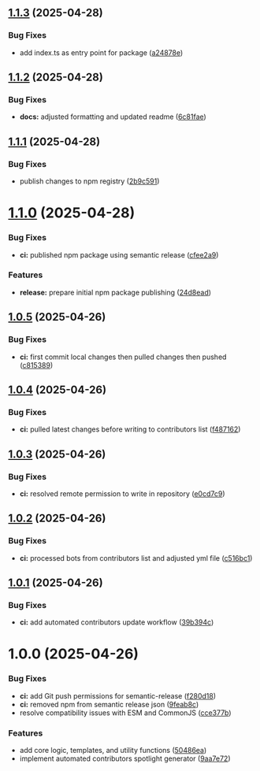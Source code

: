 ## [1.1.3](https://github.com/nyvoda/contributors-spotlight/compare/v1.1.2...v1.1.3) (2025-04-28)


### Bug Fixes

* add index.ts as entry point for package ([a24878e](https://github.com/nyvoda/contributors-spotlight/commit/a24878e633cfe81a44959419c5198511cf9187f8))

## [1.1.2](https://github.com/nyvoda/contributors-spotlight/compare/v1.1.1...v1.1.2) (2025-04-28)


### Bug Fixes

* **docs:** adjusted formatting and updated readme ([6c81fae](https://github.com/nyvoda/contributors-spotlight/commit/6c81faecedbda410118e9d96a34986c4b2a2a9bb))

## [1.1.1](https://github.com/nyvoda/contributors-spotlight/compare/v1.1.0...v1.1.1) (2025-04-28)

### Bug Fixes

- publish changes to npm registry ([2b9c591](https://github.com/nyvoda/contributors-spotlight/commit/2b9c591cb36796eb0f0750435899633a6195b8cf))

# [1.1.0](https://github.com/nyvoda/contributors-spotlight/compare/v1.0.5...v1.1.0) (2025-04-28)

### Bug Fixes

- **ci:** published npm package using semantic release ([cfee2a9](https://github.com/nyvoda/contributors-spotlight/commit/cfee2a99c9801c064e5cc42aaf057c3aa10c6a8d))

### Features

- **release:** prepare initial npm package publishing ([24d8ead](https://github.com/nyvoda/contributors-spotlight/commit/24d8ead9d47bdf78a1a469cb8cbbfef8bd84c452))

## [1.0.5](https://github.com/Adeel91/contributors-spotlight/compare/v1.0.4...v1.0.5) (2025-04-26)

### Bug Fixes

- **ci:** first commit local changes then pulled changes then pushed ([c815389](https://github.com/Adeel91/contributors-spotlight/commit/c815389e20bf528bd45b4284cb4f75082e0cb707))

## [1.0.4](https://github.com/Adeel91/contributors-spotlight/compare/v1.0.3...v1.0.4) (2025-04-26)

### Bug Fixes

- **ci:** pulled latest changes before writing to contributors list ([f487162](https://github.com/Adeel91/contributors-spotlight/commit/f4871626f8ceac0750dfb8569ba4f17715113b6b))

## [1.0.3](https://github.com/Adeel91/contributors-spotlight/compare/v1.0.2...v1.0.3) (2025-04-26)

### Bug Fixes

- **ci:** resolved remote permission to write in repository ([e0cd7c9](https://github.com/Adeel91/contributors-spotlight/commit/e0cd7c924e250a8d73b939dc6d63e383281f21cd))

## [1.0.2](https://github.com/Adeel91/contributors-spotlight/compare/v1.0.1...v1.0.2) (2025-04-26)

### Bug Fixes

- **ci:** processed bots from contributors list and adjusted yml file ([c516bc1](https://github.com/Adeel91/contributors-spotlight/commit/c516bc17fec92ccc97773e885878e442cee0796e))

## [1.0.1](https://github.com/Adeel91/contributors-spotlight/compare/v1.0.0...v1.0.1) (2025-04-26)

### Bug Fixes

- **ci:** add automated contributors update workflow ([39b394c](https://github.com/Adeel91/contributors-spotlight/commit/39b394c463d8e6eb7149abe97841bd457290a8bd))

# 1.0.0 (2025-04-26)

### Bug Fixes

- **ci:** add Git push permissions for semantic-release ([f280d18](https://github.com/Adeel91/contributors-spotlight/commit/f280d1804da1f70b9228a9458060f139f4101714))
- **ci:** removed npm from semantic release json ([9feab8c](https://github.com/Adeel91/contributors-spotlight/commit/9feab8c0f257042148ac0628cc755bd5e23cc15a))
- resolve compatibility issues with ESM and CommonJS ([cce377b](https://github.com/Adeel91/contributors-spotlight/commit/cce377be1e0628b4b6f820e625273c3c559e2211))

### Features

- add core logic, templates, and utility functions ([50486ea](https://github.com/Adeel91/contributors-spotlight/commit/50486eab92e63e4b76f7e16b24cb4d6315ac6038))
- implement automated contributors spotlight generator ([9aa7e72](https://github.com/Adeel91/contributors-spotlight/commit/9aa7e72feb31e585306e031886a6160b222e4f0a))

